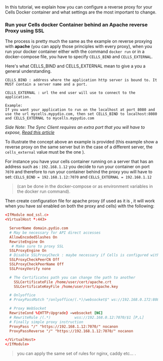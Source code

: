 In this tutorial, we explain how you can configure a reverse proxy for your Cells Docker container and what settings are the most important to change.

### Run your Cells docker Container behind an Apache reverse Proxy using SSL

The process is pretty much the same as the example on reverse proxying with **apache** (you can apply those principles with every proxy),
when you run your docker container either with the command `docker run` or in a docker-compose file, you have to specify `CELLS_BIND` and `CELLS_EXTERNAL`.

Here's what CELLS_BIND and CELLS_EXTERNAL mean to give a you a general understanding.

```
CELLS_BIND : address where the application http server is bound to. It MUST contain a server name and a port.

CELLS_EXTERNAL : url the end user will use to connect to the application.

Example:
If you want your application to run on the localhost at port 8080 and use the url mycells.mypydio.com, then set CELLS_BIND to localhost:8080 and CELLS_EXTERNAL to mycells.mypydio.com
```

*Side Note: The Sync Client requires an extra port that you will have to expose, [Read this article](/en/docs/kb/client-applications/setup-cells-server-cellssync)*

To illustrate the concept above an example is provided (this example show a reverse proxy on the same server but in the case of a different server, the `cells_external` value must be the one ).

For instance you have your cells container running on a server that has an address such as : `192.168.1.12`
you decide to run your container on port `7070` and therefore to run your container behind the proxy you will have  to set:
`CELLS_BIND = 192.168.1.12:7070` and `CELLS_EXTERNAL = 192.168.1.12`

> (can be done in the docker-compose or as environment variables in the docker run command).

Then create configuration file for apache proxy (if used as it is , it will work when you have ssl enabled on both the proxy and cells) with the following:

```conf
<IfModule mod_ssl.c>
<VirtualHost *:443>

  ServerName domain.pydio.com
  # May be necessary for API direct accesses
  AllowEncodedSlashes On
  RewriteEngine On
   # Make sure to proxy SSL
  SSLProxyEngine On
  # Disable SSLProxyCheck : maybe necessary if Cells is configured with self_signed
  SSLProxyCheckPeerCN Off
  SSLProxyCheckPeerName Off
  SSLProxyVerify none

  # The Certificates path you can change the path to another
    SSLCertificateFile /home/user/cert/apache.crt
    SSLCertificateKeyFile /home/user/cert/apache.key

  # Onlyoffice
  # ProxyPassMatch "/onlyoffice/(.*)/websocket$" ws://192.168.0.172:8080/onlyoffice/$1/websocket nocanon  

  # Proxy WebSocket
  RewriteCond %{HTTP:Upgrade} =websocket [NC]
  # RewriteRule /(.*)           wss://192.168.0.12:7070/$1 [P,L]
  # Finally simple proxy instruction
  ProxyPass "/" "https://192.168.1.12:7070/" nocanon
  ProxyPassReverse "/" "https://192.168.1.12:7070/" nocanon

</VirtualHost>
</IfModule>
```

> you can apply the same set of rules for nginx, caddy etc... .